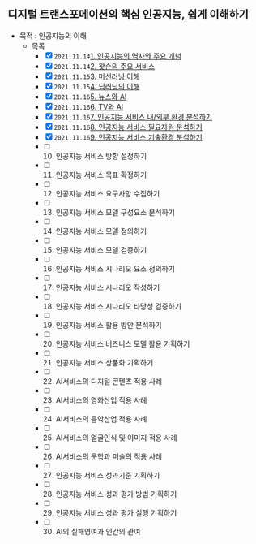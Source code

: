 ## 디지털 트랜스포메이션의 핵심 인공지능, 쉽게 이해하기

- 목적 : 인공지능의 이해
  - 목록
    - [x] `2021.11.14`[1. 인공지능의 역사와 주요 개념](./2021/11/1114/01.인공지능의역사와주요개념/1.인공지능의역사와주요개념.md)
    - [x] `2021.11.14`[2. 왓슨의 주요 서비스](./2021/11/1114/02.왓슨의주요서비스/2.왓슨의주요서비스.md)
    - [x] `2021.11.15`[3. 머신러닝 이해](./2021/11/1115/03.머신러닝이해/2021.11.15_03.머신러닝이해.md)
    - [x] `2021.11.15`[4. 딥러닝의 이해](./2021/11/1115/04.딥러닝의이해/2021.11.15_04.딥러닝의이해.md)
    - [x] `2021.11.16`[5. 뉴스와 AI](./2021/11/1116/05.뉴스와AI/2021.11.16_뉴스와AI.md)
    - [x] `2021.11.16`[6. TV와 AI](./2021/11/1116/06.TV와AI/2021.11.16_TV와AI.md)
    - [x] `2021.11.16`[7. 인공지능 서비스 내/외부 환경 분석하기](./2021/11/1116/07.인공지능서비스내외부환경분석하기/2021.11.16_인공지능서비스내외부환경분석하기.md)
    - [x] `2021.11.16`[8. 인공지능 서비스 필요자원 분석하기](./2021/11/1116/08.인공지능서비스필요자원분석하기/2021.11.16_인공지능서비스필요자원분석하기.md)
    - [x] `2021.11.16`[9. 인공지능 서비스 기술환경 분석하기](./2021/11/1116/09.인공지능서비스기술환경분석하기/2021.11.16_인공지능서비스기술환경분석하기.md)
    - [ ] 10. 인공지능 서비스 방향 설정하기
    - [ ] 11. 인공지능 서비스 목표 확정하기
    - [ ] 12. 인공지능 서비스 요구사항 수집하기
    - [ ] 13. 인공지능 서비스 모델 구성요소 분석하기
    - [ ] 14. 인공지능 서비스 모델 정의하기
    - [ ] 15. 인공지능 서비스 모델 검증하기
    - [ ] 16. 인공지능 서비스 시나리오 요소 정의하기
    - [ ] 17. 인공지능 서비스 시나리오 작성하기
    - [ ] 18. 인공지능 서비스 시나리오 타당성 검증하기
    - [ ] 19. 인공지능 서비스 활용 방안 분석하기
    - [ ] 20.  인공지능 서비스 비즈니스 모델 활용 기획하기
    - [ ] 21. 인공지능 서비스 상품화 기획하기
    - [ ] 22. AI서비스의 디지털 콘텐츠 적용 사례
    - [ ] 23. AI서비스의 영화산업 적용 사례
    - [ ] 24. AI서비스의 음악산업 적용 사례
    - [ ] 25. AI서비스의 얼굴인식 및 이미지 적용 사례
    - [ ] 26. AI서비스의 문학과 미술의 적용 사례
    - [ ] 27. 인공지능 서비스 성과기준 기획하기
    - [ ] 28. 인공지능 서비스 성과 평가 방법 기획하기
    - [ ] 29. 인공지능 서비스 성과 평가 실행 기획하기
    - [ ] 30. AI의 실패영여과 인간의 관여

